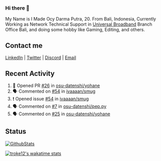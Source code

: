 ### Hi there 👋

My Name is I Made Ocy Darma Putra, 20. From Bali, Indonesia, Currently Working as Network Technical Support in [Universal Broadband](https://universal.net.id) Branch Office Bali, and doing some hobby like Gaming, Editing, and others.

## Contact me

[LinkedIn](https://linkedin.com/in/troke) | [Twitter](https://twitter.com/darma_ochi) | [Discord](https://link.troke.id/discord) | <a href="mailto:ochi@troke.id">Email</a> 

## Recent Activity

<!--START_SECTION:activity-->
1. 💪 Opened PR [#26](https://github.com/osu-datenshi/yohane/pull/26) in [osu-datenshi/yohane](https://github.com/osu-datenshi/yohane)
2. 🗣 Commented on [#54](https://github.com/ivaaaan/smug/issues/54) in [ivaaaan/smug](https://github.com/ivaaaan/smug)
3. ❗️ Opened issue [#54](https://github.com/ivaaaan/smug/issues/54) in [ivaaaan/smug](https://github.com/ivaaaan/smug)
4. 🗣 Commented on [#7](https://github.com/osu-datenshi/pep.py/issues/7) in [osu-datenshi/pep.py](https://github.com/osu-datenshi/pep.py)
5. 🗣 Commented on [#25](https://github.com/osu-datenshi/yohane/issues/25) in [osu-datenshi/yohane](https://github.com/osu-datenshi/yohane)
<!--END_SECTION:activity-->

## Status

[![GithubStats](https://github-readme-stats.vercel.app/api?username=troke12&show_icons=true)](https://github.com/troke12)

[![troke12's wakatime stats](https://github-readme-stats.vercel.app/api/wakatime?username=troke12&layout=compact)](https://wakatime.com/@troke12) 

